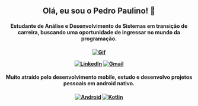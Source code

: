 <div align="center">
  <h2>Olá, eu sou o Pedro Paulino! 👋</h2>

  <h4>Estudante de Análise e Desenvolvimento de Sistemas em transição de carreira, buscando uma oportunidade de ingressar no mundo da programação.<h4>

<div class="tenor-gif-embed" data-postid="17417874" data-share-method="host" data-aspect-ratio="1.78771" data-width="100%"><a href="https://tenor.com/view/hacker-typing-hacking-computer-codes-gif-17417874"></div>

  <img src="https://media.tenor.com/VrzXhtoSwcsAAAAd/hacker-typing.gif" alt="Gif"><p>
    <a href="https://www.linkedin.com/in/pedrogpaulino/"><img src="https://img.shields.io/badge/LinkedIn-0077B5?style=for-the-badge&logo=linkedin&logoColor=white" alt="LinkedIn"></a>
    <a href="mailto:pedrogpaulino@gmail.com"><img src="https://img.shields.io/badge/Gmail-D14836?style=for-the-badge&logo=gmail&logoColor=white" alt="Gmail"></a>
  </p>

  <h4>Muito atraído pelo desenvolvimento mobile, estudo e desenvolvo projetos pessoais em android nativo.<h4><p>
   <a href="https://img.shields.io/badge/Android-3DDC84?style=for-the-badge&logo=android&logoColor=white"><img src="https://img.shields.io/badge/Android-3DDC84?style=for-the-badge&logo=android&logoColor=white" alt="Android"></a>
    <a href="https://img.shields.io/badge/Kotlin-0095D5?&style=for-the-badge&logo=kotlin&logoColor=white"><img src="https://img.shields.io/badge/Kotlin-0095D5?&style=for-the-badge&logo=kotlin&logoColor=white" alt="Kotlin"></a>
  </p>
</div>

